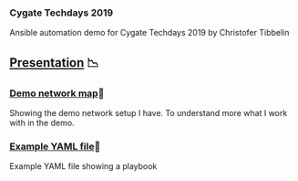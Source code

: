 ### Cygate Techdays 2019
Ansible automation demo for Cygate Techdays 2019 by Christofer Tibbelin
## [Presentation](TechDays_2019_Ansible_Tibbe.pdf) :chart_with_downwards_trend:
### [Demo network map](demo_map.png):maple_leaf:
Showing the demo network setup I have. To understand more what I work with in the demo.
### [Example YAML file](Example_YAML.yml):page_with_curl:
Example YAML file showing a playbook

